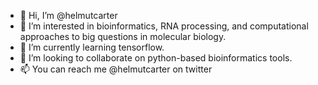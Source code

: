 - 👋 Hi, I’m @helmutcarter
- 🤔 I’m interested in bioinformatics, RNA processing, and computational approaches to big questions in molecular biology.
- 🌱 I’m currently learning tensorflow.
- 🤝 I’m looking to collaborate on python-based bioinformatics tools.
- 📫 You can reach me @helmutcarter on twitter

<!---
helmutcarter/helmutcarter is a ✨ special ✨ repository because its `README.md` (this file) appears on your GitHub profile.
You can click the Preview link to take a look at your changes.
--->
